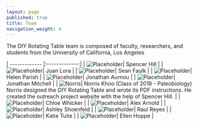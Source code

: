 ```yaml
---
layout: page
published: true
title: Team
navigation_weight: 4
---
```


The DIY Rotating Table team is composed of faculty, researchers, and students from the University of California, Los Angeles

| ------------- |:-------------:|
| ![Placeholder](./Person.jpg)| Spencer Hill |
| ![Placeholder](./Person.jpg)| Juan Lora |
| ![Placeholder](./Person.jpg)| Sean Faulk |
| ![Placeholder](./Person.jpg)| Helen Parish |
| ![Placeholder](./Person.jpg)| Jonathan Aurnou |
| ![Placeholder](./Person.jpg)| Jonathan Mitchell |
| ![Norris](./Norris.jpeg "Norris")| Norris Khoo (Class of 2018 - Paleobiology) Norris designed the DIY Rotating Table and wrote its PDF instructions. He created the outreach project website with the help of Spencer Hill. |
| ![Placeholder](./Person.jpg)| Chloe Whicker |
| ![Placeholder](./Person.jpg)| Alex Arnold |
| ![Placeholder](./Person.jpg)| Ashley Shoenfeld |
| ![Placeholder](./Person.jpg)| Raul Reyes |
| ![Placeholder](./Person.jpg)| Katie Tuite |
| ![Placeholder](./Person.jpg)| Ellen Hoppe |
